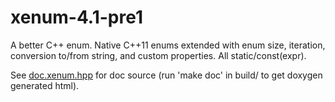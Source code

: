 # xenum-4.1-pre1
A better C++ enum. Native C++11 enums extended with enum size, iteration, conversion
to/from string, and custom properties. All static/const(expr).

See [doc.xenum.hpp](xenum/lib/doc.xenum.hpp) for doc source (run 'make doc' in
build/ to get doxygen generated html).
